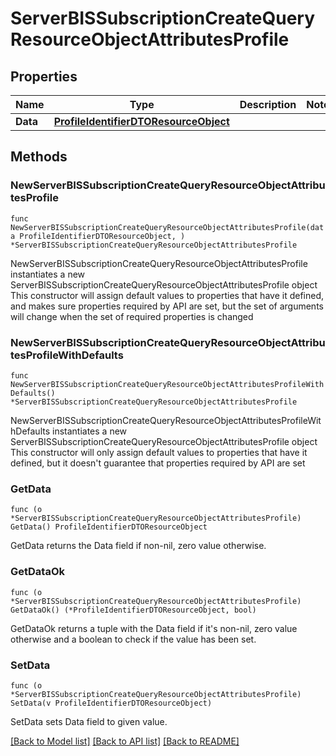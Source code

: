 # ServerBISSubscriptionCreateQueryResourceObjectAttributesProfile

## Properties

Name | Type | Description | Notes
------------ | ------------- | ------------- | -------------
**Data** | [**ProfileIdentifierDTOResourceObject**](ProfileIdentifierDTOResourceObject.md) |  | 

## Methods

### NewServerBISSubscriptionCreateQueryResourceObjectAttributesProfile

`func NewServerBISSubscriptionCreateQueryResourceObjectAttributesProfile(data ProfileIdentifierDTOResourceObject, ) *ServerBISSubscriptionCreateQueryResourceObjectAttributesProfile`

NewServerBISSubscriptionCreateQueryResourceObjectAttributesProfile instantiates a new ServerBISSubscriptionCreateQueryResourceObjectAttributesProfile object
This constructor will assign default values to properties that have it defined,
and makes sure properties required by API are set, but the set of arguments
will change when the set of required properties is changed

### NewServerBISSubscriptionCreateQueryResourceObjectAttributesProfileWithDefaults

`func NewServerBISSubscriptionCreateQueryResourceObjectAttributesProfileWithDefaults() *ServerBISSubscriptionCreateQueryResourceObjectAttributesProfile`

NewServerBISSubscriptionCreateQueryResourceObjectAttributesProfileWithDefaults instantiates a new ServerBISSubscriptionCreateQueryResourceObjectAttributesProfile object
This constructor will only assign default values to properties that have it defined,
but it doesn't guarantee that properties required by API are set

### GetData

`func (o *ServerBISSubscriptionCreateQueryResourceObjectAttributesProfile) GetData() ProfileIdentifierDTOResourceObject`

GetData returns the Data field if non-nil, zero value otherwise.

### GetDataOk

`func (o *ServerBISSubscriptionCreateQueryResourceObjectAttributesProfile) GetDataOk() (*ProfileIdentifierDTOResourceObject, bool)`

GetDataOk returns a tuple with the Data field if it's non-nil, zero value otherwise
and a boolean to check if the value has been set.

### SetData

`func (o *ServerBISSubscriptionCreateQueryResourceObjectAttributesProfile) SetData(v ProfileIdentifierDTOResourceObject)`

SetData sets Data field to given value.



[[Back to Model list]](../README.md#documentation-for-models) [[Back to API list]](../README.md#documentation-for-api-endpoints) [[Back to README]](../README.md)


